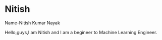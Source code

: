 # Nitish
Name-Nitish Kumar Nayak

Hello,guys,I am Nitish and I am a begineer to Machine Learning Engineer.
